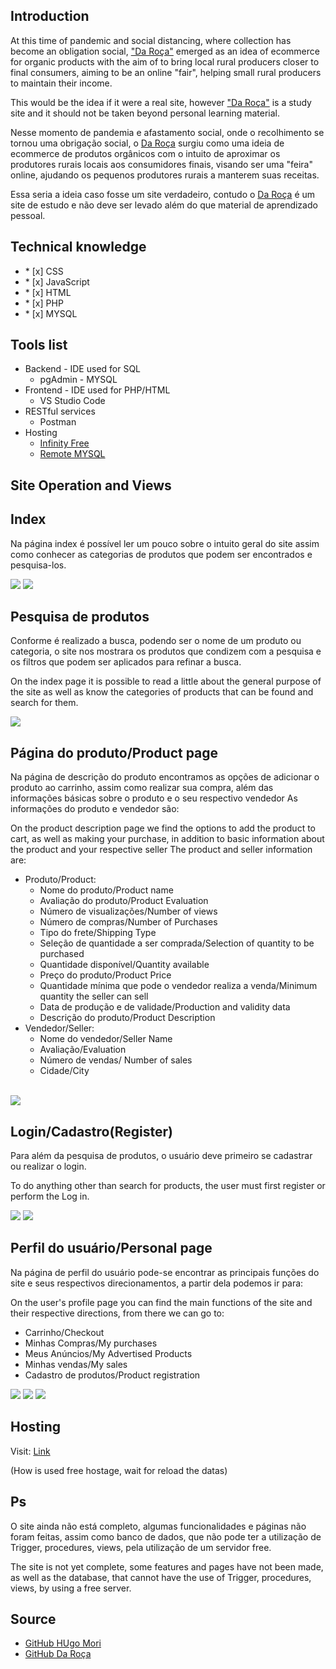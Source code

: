 ## Introduction

<p>At this time of pandemic and social distancing, where collection has become an obligation
social, <a href="http://daroca.infinityfreeapp.com">"Da Roça"</a> emerged as an idea of ecommerce for organic products with the aim of
to bring local rural producers closer to final consumers, aiming to be an online "fair", helping
small rural producers to maintain their income.</p>
<p>This would be the idea if it were a real site, however <a href="http://daroca.infinityfreeapp.com">"Da Roça"</a> is a study site and
it should not be taken beyond personal learning material.</p>

<p> Nesse momento de pandemia e afastamento social, onde o recolhimento se tornou uma obrigação
social, o <a href="">Da Roça<a/> surgiu como uma ideia de ecommerce de produtos orgânicos com o intuito
de aproximar os produtores rurais locais aos consumidores finais, visando ser uma "feira" online, ajudando 
os pequenos produtores rurais a manterem suas receitas.</p>
<p>Essa seria a ideia caso fosse um site verdadeiro, contudo o <a href="">Da Roça<a/> é um site de estudo e
não deve ser levado além do que material de aprendizado pessoal.</p>

## Technical knowledge

<ul>
	<li>* [x] CSS</li>
	<li>* [x] JavaScript</li>
	<li>* [x] HTML</li>
	<li>* [x] PHP</li>
  <li>* [x] MYSQL</li>
</ul>

## Tools list

<ul>
	<li>Backend - IDE used for SQL 
		<ul>
		    <li>pgAdmin - MYSQL</li>
		</ul>
	</li>
	<li>Frontend - IDE used for PHP/HTML 
		<ul>
			<li>VS Studio Code</li>
		</ul>	
	</li>
	<li>RESTful services
		<ul>
			<li>Postman</li>
		</ul>
	</li>
	<li>Hosting
		<ul>
			<li><a href="https://app.infinityfree.net/">Infinity Free</a></li>
			<li><a href="https://remotemysql.com/">Remote MYSQL</a></li>
		</ul>
	</li>
</ul>

## Site Operation and Views

<h2>Index</h2>
<p>Na página index é possível ler um pouco sobre o intuito geral do site 
assim como conhecer as categorias de produtos que podem ser encontrados e pesquisa-los.
</p>
<img src="https://github.com/HugoMori/DaRocaEcommerce/blob/master/prints/index.png"/>
<img src="https://github.com/HugoMori/DaRocaEcommerce/blob/master/prints/index_2.png"/>
<br>

<h2>Pesquisa de produtos</h2>
<p>Conforme é realizado a busca, podendo ser o nome de um produto ou categoria, o site 
nos mostrara os produtos que condizem com a pesquisa e os filtros que podem ser aplicados 
para refinar a busca.</p>
<p>On the index page it is possible to read a little about the general purpose of the site 
as well as know the categories of products that can be found and search for them.</p>
<img src="https://github.com/HugoMori/DaRocaEcommerce/blob/master/prints/pesquisa.png"/>
<br>

<h2>Página do produto/Product page</h2>
<p>Na página de descrição do produto encontramos as opções de adicionar o produto ao 
carrinho, assim como realizar sua compra, além das informações básicas sobre o produto e 
o seu respectivo vendedor As informações do produto e vendedor são:</p>
<p>On the product description page we find the options to add the product to cart, as well 
as making your purchase, in addition to basic information about the product and your respective 
seller The product and seller information are:</p>
<ul>
	<li>Produto/Product: 
		<ul>
		    <li> Nome do produto/Product name</li>
        <li> Avaliação do produto/Product Evaluation</li>
        <li> Número de visualizações/Number of views</li>
        <li> Número de compras/Number of Purchases</li>
        <li> Tipo do frete/Shipping Type</li>
        <li> Seleção de quantidade a ser comprada/Selection of quantity to be purchased</li>
        <li> Quantidade disponível/Quantity available</li>
        <li> Preço do produto/Product Price</li>
        <li> Quantidade mínima que pode o vendedor realiza a venda/Minimum quantity the seller can sell</li>
        <li> Data de produção e de validade/Production and validity data</li>
        <li> Descrição do produto/Product Description</li>
		</ul>
	</li>
	<li>Vendedor/Seller: 
		<ul>
			<li> Nome do vendedor/Seller Name</li>
      <li> Avaliação/Evaluation</li>
      <li> Número de vendas/ Number of sales</li>
      <li> Cidade/City</li>
		</ul>	
	</li>
</ul>
<br>
<img src="https://github.com/HugoMori/DaRocaEcommerce/blob/master/prints/pagina_produto.png"/>
<br>

<h2>Login/Cadastro(Register)</h2>
<p>Para além da pesquisa de produtos, o usuário deve primeiro se cadastrar ou realizar o 
login.
</p>
<p>To do anything other than search for products, the user must first register or perform the
Log in.</p>
<img src="https://github.com/HugoMori/DaRocaEcommerce/blob/master/prints/login.png"/>
<img src="https://github.com/HugoMori/DaRocaEcommerce/blob/master/prints/cadastro.png"/>
<br>

<h2>Perfil do usuário/Personal page</h2>
<p>Na página de perfil do usuário pode-se encontrar as principais funções do site e 
seus respectivos direcionamentos, a partir dela podemos ir para:</p>
<p>On the user's profile page you can find the main functions of the site and
their respective directions, from there we can go to:</p>
<ul>
  <li> Carrinho/Checkout </li>
  <li> Minhas Compras/My purchases</li>
  <li> Meus Anúncios/My Advertised Products</li>
  <li> Minhas vendas/My sales</li>
  <li> Cadastro de produtos/Product registration</li>
</ul>

<img src="https://github.com/HugoMori/DaRocaEcommerce/blob/master/prints/perfil.png"/>
<img src="https://github.com/HugoMori/DaRocaEcommerce/blob/master/prints/anuncios.png"/>
<img src="https://github.com/HugoMori/DaRocaEcommerce/blob/master/prints/checkout(carrinho).png"/>
<br>

## Hosting

<p>Visit: <a href="http://daroca.infinityfreeapp.com">Link</a></p>
(How is used free hostage, wait for reload the datas)

## Ps

<p>O site ainda não está completo, algumas funcionalidades e páginas não foram feitas, assim como banco de dados, 
que não pode ter a utilização de Trigger, procedures, views, pela utilização de um servidor free.</p>
<p>The site is not yet complete, some features and pages have not been made, as well as the database,
that cannot have the use of Trigger, procedures, views, by using a free server.</p>

## Source

<ul>
  <li><a href="https://github.com/HugoMori">GitHub HUgo Mori</a></li>
  <li><a href="https://github.com/HugoMori/DaRocaEcommerce/">GitHub Da Roça</a></li>
</ul>
